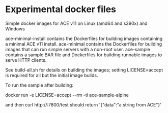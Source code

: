 # Experimental docker files

Simple docker images for ACE v11 on Linux (amd64 and s390x) and Windows

ace-minimal-install contains the Dockerfiles for building images containing a minimal ACE v11 install.
ace-minimal contains the Dockerfiles for building images that can run simple servers with a non-root user.
ace-sample contains a sample BAR file and Dockerfiles for building runnable images to serve HTTP clients.

See build-all.sh for details on building the images; setting LICENSE=accept is required for all but the initial image builds.

To run the sample after building:

docker run -e LICENSE=accept --rm -ti ace-sample-alpine

and then curl http://<container IP>:7800/test should return '{"data":"a string from ACE"}'

